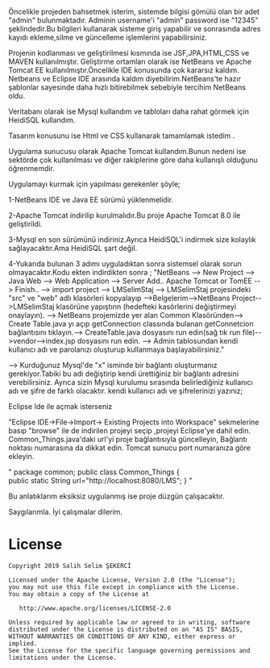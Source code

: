 Öncelikle projeden bahsetmek isterim, sistemde bilgisi gömülü olan bir adet "admin" bulunmaktadır. Adminin username'i "admin" password ise "12345" şeklindedir.Bu bilgileri kullanarak sisteme giriş yapabilir ve sonrasında adres kayıdı ekleme,silme ve güncelleme işlemlerini yapabilirsiniz.

Projenin kodlanması ve geliştirilmesi kısmında ise JSF,JPA,HTML,CSS ve MAVEN kullanılmıştır. Geliştirme ortamları olarak ise NetBeans ve Apache Tomcat EE kullanılmıştır.Öncelikle IDE konusunda çok kararsız kaldım. Netbeans ve Eclipse IDE arasında kaldım diyebilirim.NetBeans'te hazır şablonlar sayesinde daha hızlı bitirebilmek sebebiyle tercihim NetBeans oldu.

Veritabanı olarak ise Mysql kullandım ve tabloları daha rahat görmek için HeidiSQL kullandım.

Tasarım konusunu ise Html ve CSS kullanarak tamamlamak istedim .

Uygulama sunucusu olarak Apache Tomcat kullandım.Bunun nedeni ise sektörde çok kullanılması ve diğer rakiplerine göre daha kullanışlı olduğunu öğrenmemdir.

Uygulamayı kurmak için yapılması gerekenler şöyle;

1-NetBeans IDE ve Java EE sürümü yüklenmelidir.

2-Apache Tomcat indirilip kurulmalıdır.Bu proje Apache Tomcat 8.0 ile geliştirildi.

3-Mysql en son sürümünü indiriniz.Ayrıca HeidiSQL'i indirmek size kolaylık sağlayacaktır.Ama HeidiSQL şart değil.

4-Yukarıda bulunan 3 adımı uyguladıktan sonra sistemsel olarak sorun olmayacaktır.Kodu ekten indirdikten sonra ; 
"NetBeans --> New Project --> Java Web --> Web Application --> Server Add.. Apache Tomcat or TomEE -->
Finish..
--> import project --> LMSelimStaj --> LMSelimStaj projesindeki "src" ve "web" adlı klasörleri kopyalayıp -->Belgelerim-->NetBeans Project-->LMSelimStaj klasörüne yapıştırın (hedefteki kasörlerini değiştirmeyi onaylayın).
--> NetBeans projemizde yer alan Common Klasöründen--> Create Table.java yı açıp getConnection classında bulanan getConnetcion bağlantısını tıklayın.--> CreateTable.java dosyasını run edin(sağ tık run file)-->vendor-->index.jsp dosyasını run edin.
--> Admin tablosundan kendi kullanıcı adı ve parolanızı oluşturup kullanmaya başlayabilirsiniz."

-->   Kurduğunuz Mysql'de "x" isminde bir bağlantı oluşturmanız gerekiyor.Tabiki bu adı değiştirip kendi ürettiğiniz bir bağlantı adresini verebilirsiniz. Ayrıca sizin Mysql kurulumu sırasında belirlediğiniz kullanıcı adı ve şifre de farklı olacaktır. kendi kullanıcı adı ve şifrelerinizi yazınız;

Eclipse Ide ile açmak isterseniz

"Eclipse IDE->File->Import-> Existing Projects into Workspace" sekmelerine basıp "browse" ile de indirilen projeyi seçip ,projeyi Eclipse'ye dahil edin.
Common_Things.java'daki url'yi proje bağlantısıyla güncelleyin, Bağlantı noktası numarasına da dikkat edin. Tomcat sunucu port numaranıza göre ekleyin.

" package common;
public class Common_Things {    
    public static String url="http://localhost:8080/LMS";
} "

Bu anlatıklarım eksiksiz uygulanmış ise proje düzgün çalışacaktır.

Saygılarımla.
İyi çalışmalar dilerim.

# License
    Copyright 2019 Salih Selim ŞEKERCİ

    Licensed under the Apache License, Version 2.0 (the "License");
    you may not use this file except in compliance with the License.
    You may obtain a copy of the License at

       http://www.apache.org/licenses/LICENSE-2.0

    Unless required by applicable law or agreed to in writing, software
    distributed under the License is distributed on an "AS IS" BASIS,
    WITHOUT WARRANTIES OR CONDITIONS OF ANY KIND, either express or implied.
    See the License for the specific language governing permissions and
    limitations under the License.



  
